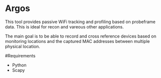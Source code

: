 # Argos
This tool provides passive WiFi tracking and profiling based on probeframe data. This is ideal for recon and vareous other applications. 

The main goal is to be able to record and cross reference devices based on monitoring locations and the captured MAC addresses between multiple physical location. 


#Requirements

- Python
- Scapy
